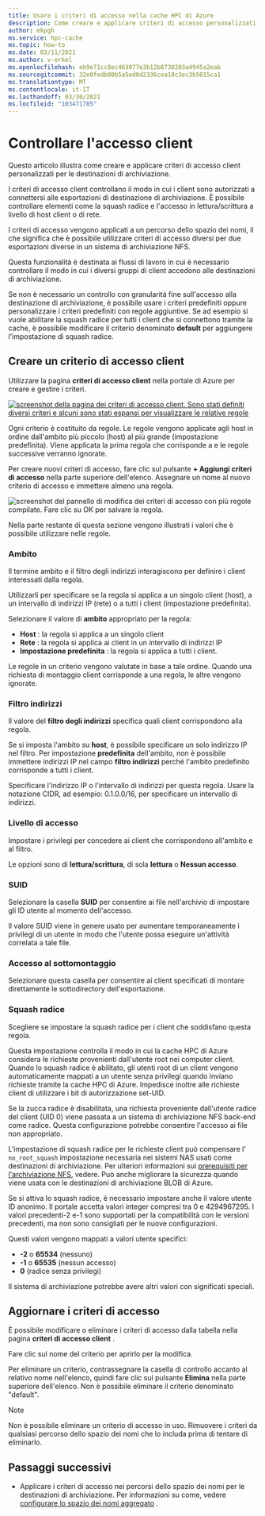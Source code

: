 ```yaml
---
title: Usare i criteri di accesso nella cache HPC di Azure
description: Come creare e applicare criteri di accesso personalizzati per limitare l'accesso client a destinazioni di archiviazione nella cache HPC di Azure
author: ekpgh
ms.service: hpc-cache
ms.topic: how-to
ms.date: 03/11/2021
ms.author: v-erkel
ms.openlocfilehash: eb9e71cc8ec463077e3b12b8738203a4945a2eab
ms.sourcegitcommit: 32e0fedb80b5a5ed0d2336cea18c3ec3b5015ca1
ms.translationtype: MT
ms.contentlocale: it-IT
ms.lasthandoff: 03/30/2021
ms.locfileid: "103471785"
---
```

# <a name="control-client-access"></a>Controllare l'accesso client

Questo articolo illustra come creare e applicare criteri di accesso client personalizzati per le destinazioni di archiviazione.

I criteri di accesso client controllano il modo in cui i client sono autorizzati a connettersi alle esportazioni di destinazione di archiviazione. È possibile controllare elementi come la squash radice e l'accesso in lettura/scrittura a livello di host client o di rete.

I criteri di accesso vengono applicati a un percorso dello spazio dei nomi, il che significa che è possibile utilizzare criteri di accesso diversi per due esportazioni diverse in un sistema di archiviazione NFS.

Questa funzionalità è destinata ai flussi di lavoro in cui è necessario controllare il modo in cui i diversi gruppi di client accedono alle destinazioni di archiviazione.

Se non è necessario un controllo con granularità fine sull'accesso alla destinazione di archiviazione, è possibile usare i criteri predefiniti oppure personalizzare i criteri predefiniti con regole aggiuntive. Se ad esempio si vuole abilitare la squash radice per tutti i client che si connettono tramite la cache, è possibile modificare il criterio denominato **default** per aggiungere l'impostazione di squash radice.

## <a name="create-a-client-access-policy"></a>Creare un criterio di accesso client

Utilizzare la pagina **criteri di accesso client** nella portale di Azure per creare e gestire i criteri. <!-- is there AZ CLI for this? -->

[![screenshot della pagina dei criteri di accesso client. Sono stati definiti diversi criteri e alcuni sono stati espansi per visualizzare le relative regole](media/policies-overview.png)](media/policies-overview.png#lightbox)

Ogni criterio è costituito da regole. Le regole vengono applicate agli host in ordine dall'ambito più piccolo (host) al più grande (impostazione predefinita). Viene applicata la prima regola che corrisponde a e le regole successive verranno ignorate.

Per creare nuovi criteri di accesso, fare clic sul pulsante **+ Aggiungi criteri di accesso** nella parte superiore dell'elenco. Assegnare un nome al nuovo criterio di accesso e immettere almeno una regola.

![screenshot del pannello di modifica dei criteri di accesso con più regole compilate. Fare clic su OK per salvare la regola.](media/add-policy.png)

Nella parte restante di questa sezione vengono illustrati i valori che è possibile utilizzare nelle regole.

### <a name="scope"></a>Ambito

Il termine ambito e il filtro degli indirizzi interagiscono per definire i client interessati dalla regola.

Utilizzarli per specificare se la regola si applica a un singolo client (host), a un intervallo di indirizzi IP (rete) o a tutti i client (impostazione predefinita).

Selezionare il valore di **ambito** appropriato per la regola:

* **Host** : la regola si applica a un singolo client
* **Rete** : la regola si applica ai client in un intervallo di indirizzi IP
* **Impostazione predefinita** : la regola si applica a tutti i client.

Le regole in un criterio vengono valutate in base a tale ordine. Quando una richiesta di montaggio client corrisponde a una regola, le altre vengono ignorate.

### <a name="address-filter"></a>Filtro indirizzi

Il valore del **filtro degli indirizzi** specifica quali client corrispondono alla regola.

Se si imposta l'ambito su **host**, è possibile specificare un solo indirizzo IP nel filtro. Per impostazione **predefinita** dell'ambito, non è possibile immettere indirizzi IP nel campo **filtro indirizzi** perché l'ambito predefinito corrisponde a tutti i client.

Specificare l'indirizzo IP o l'intervallo di indirizzi per questa regola. Usare la notazione CIDR, ad esempio: 0.1.0.0/16, per specificare un intervallo di indirizzi.

### <a name="access-level"></a>Livello di accesso

Impostare i privilegi per concedere ai client che corrispondono all'ambito e al filtro.

Le opzioni sono di **lettura/scrittura**, di sola **lettura** o **Nessun accesso**.

### <a name="suid"></a>SUID

Selezionare la casella **SUID** per consentire ai file nell'archivio di impostare gli ID utente al momento dell'accesso.

Il valore SUID viene in genere usato per aumentare temporaneamente i privilegi di un utente in modo che l'utente possa eseguire un'attività correlata a tale file.

### <a name="submount-access"></a>Accesso al sottomontaggio

Selezionare questa casella per consentire ai client specificati di montare direttamente le sottodirectory dell'esportazione.

### <a name="root-squash"></a>Squash radice

Scegliere se impostare la squash radice per i client che soddisfano questa regola.

Questa impostazione controlla il modo in cui la cache HPC di Azure considera le richieste provenienti dall'utente root nei computer client. Quando lo squash radice è abilitato, gli utenti root di un client vengono automaticamente mappati a un utente senza privilegi quando inviano richieste tramite la cache HPC di Azure. Impedisce inoltre alle richieste client di utilizzare i bit di autorizzazione set-UID.

Se la zucca radice è disabilitata, una richiesta proveniente dall'utente radice del client (UID 0) viene passata a un sistema di archiviazione NFS back-end come radice. Questa configurazione potrebbe consentire l'accesso ai file non appropriato.

L'impostazione di squash radice per le richieste client può compensare l' ``no_root_squash`` impostazione necessaria nei sistemi NAS usati come destinazioni di archiviazione. Per ulteriori informazioni sui [prerequisiti per l'archiviazione NFS](hpc-cache-prerequisites.md#nfs-storage-requirements), vedere. Può anche migliorare la sicurezza quando viene usata con le destinazioni di archiviazione BLOB di Azure.

Se si attiva lo squash radice, è necessario impostare anche il valore utente ID anonimo. Il portale accetta valori integer compresi tra 0 e 4294967295. I valori precedenti-2 e-1 sono supportati per la compatibilità con le versioni precedenti, ma non sono consigliati per le nuove configurazioni.

Questi valori vengono mappati a valori utente specifici:

* **-2** o **65534** (nessuno)
* **-1** o **65535** (nessun accesso)
* **0** (radice senza privilegi)

Il sistema di archiviazione potrebbe avere altri valori con significati speciali.

## <a name="update-access-policies"></a>Aggiornare i criteri di accesso

È possibile modificare o eliminare i criteri di accesso dalla tabella nella pagina **criteri di accesso client** .

Fare clic sul nome del criterio per aprirlo per la modifica.

Per eliminare un criterio, contrassegnare la casella di controllo accanto al relativo nome nell'elenco, quindi fare clic sul pulsante **Elimina** nella parte superiore dell'elenco. Non è possibile eliminare il criterio denominato "default".

> [!NOTE]
> Non è possibile eliminare un criterio di accesso in uso. Rimuovere i criteri da qualsiasi percorso dello spazio dei nomi che lo includa prima di tentare di eliminarlo.

## <a name="next-steps"></a>Passaggi successivi

* Applicare i criteri di accesso nei percorsi dello spazio dei nomi per le destinazioni di archiviazione. Per informazioni su come, vedere [configurare lo spazio dei nomi aggregato](add-namespace-paths.md) .
